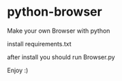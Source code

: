 # python-browser

Make your own Browser with python

install requirements.txt

after install you should run Browser.py

Enjoy :)
